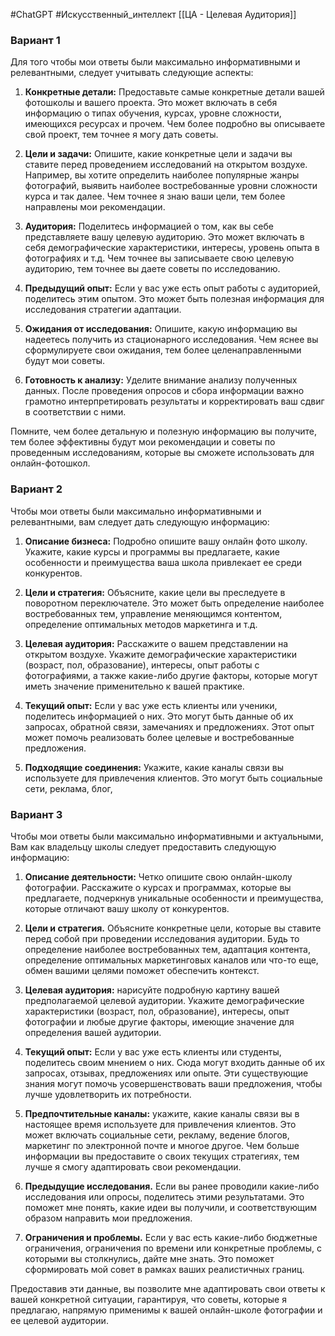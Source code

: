 #ChatGPT #Искусственный_интеллект 
[[ЦА - Целевая Аудитория]]

### Вариант 1
  
Для того чтобы мои ответы были максимально информативными и релевантными, следует учитывать следующие аспекты:

1. **Конкретные детали:** Предоставьте самые конкретные детали вашей фотошколы и вашего проекта. Это может включать в себя информацию о типах обучения, курсах, уровне сложности, имеющихся ресурсах и прочем. Чем более подробно вы описываете свой проект, тем точнее я могу дать советы.
    
2. **Цели и задачи:** Опишите, какие конкретные цели и задачи вы ставите перед проведением исследований на открытом воздухе. Например, вы хотите определить наиболее популярные жанры фотографий, выявить наиболее востребованные уровни сложности курса и так далее. Чем точнее я знаю ваши цели, тем более направлены мои рекомендации.
    
3. **Аудитория:** Поделитесь информацией о том, как вы себе представляете вашу целевую аудиторию. Это может включать в себя демографические характеристики, интересы, уровень опыта в фотографиях и т.д. Чем точнее вы записываете свою целевую аудиторию, тем точнее вы даете советы по исследованию.
    
4. **Предыдущий опыт:** Если у вас уже есть опыт работы с аудиторией, поделитесь этим опытом. Это может быть полезная информация для исследования стратегии адаптации.
    
5. **Ожидания от исследования:** Опишите, какую информацию вы надеетесь получить из стационарного исследования. Чем яснее вы сформулируете свои ожидания, тем более целенаправленными будут мои советы.
    
6. **Готовность к анализу:** Уделите внимание анализу полученных данных. После проведения опросов и сбора информации важно грамотно интерпретировать результаты и корректировать ваш сдвиг в соответствии с ними.
    

Помните, чем более детальную и полезную информацию вы получите, тем более эффективны будут мои рекомендации и советы по проведенным исследованиям, которые вы сможете использовать для онлайн-фотошкол.
### Вариант 2
Чтобы мои ответы были максимально информативными и релевантными, вам следует дать следующую информацию:

1. **Описание бизнеса:** Подробно опишите вашу онлайн фото школу. Укажите, какие курсы и программы вы предлагаете, какие особенности и преимущества ваша школа привлекает ее среди конкурентов.
    
2. **Цели и стратегия:** Объясните, какие цели вы преследуете в поворотном переключателе. Это может быть определение наиболее востребованных тем, управление меняющимся контентом, определение оптимальных методов маркетинга и т.д.
    
3. **Целевая аудитория:** Расскажите о вашем представлении на открытом воздухе. Укажите демографические характеристики (возраст, пол, образование), интересы, опыт работы с фотографиями, а также какие-либо другие факторы, которые могут иметь значение применительно к вашей практике.
    
4. **Текущий опыт:** Если у вас уже есть клиенты или ученики, поделитесь информацией о них. Это могут быть данные об их запросах, обратной связи, замечаниях и предложениях. Этот опыт может помочь реализовать более целевые и востребованные предложения.
    
5. **Подходящие соединения:** Укажите, какие каналы связи вы используете для привлечения клиентов. Это могут быть социальные сети, реклама, блог,
### Вариант 3
Чтобы мои ответы были максимально информативными и актуальными, Вам как владельцу школы следует предоставить следующую информацию:

1. **Описание деятельности:** Четко опишите свою онлайн-школу фотографии. Расскажите о курсах и программах, которые вы предлагаете, подчеркнув уникальные особенности и преимущества, которые отличают вашу школу от конкурентов.
    
2. **Цели и стратегия.** Объясните конкретные цели, которые вы ставите перед собой при проведении исследования аудитории. Будь то определение наиболее востребованных тем, адаптация контента, определение оптимальных маркетинговых каналов или что-то еще, обмен вашими целями поможет обеспечить контекст.
    
3. **Целевая аудитория:** нарисуйте подробную картину вашей предполагаемой целевой аудитории. Укажите демографические характеристики (возраст, пол, образование), интересы, опыт фотографии и любые другие факторы, имеющие значение для определения вашей аудитории.
    
4. **Текущий опыт:** Если у вас уже есть клиенты или студенты, поделитесь своим мнением о них. Сюда могут входить данные об их запросах, отзывах, предложениях или опыте. Эти существующие знания могут помочь усовершенствовать ваши предложения, чтобы лучше удовлетворить их потребности.
    
5. **Предпочтительные каналы:** укажите, какие каналы связи вы в настоящее время используете для привлечения клиентов. Это может включать социальные сети, рекламу, ведение блогов, маркетинг по электронной почте и многое другое. Чем больше информации вы предоставите о своих текущих стратегиях, тем лучше я смогу адаптировать свои рекомендации.
    
6. **Предыдущие исследования.** Если вы ранее проводили какие-либо исследования или опросы, поделитесь этими результатами. Это поможет мне понять, какие идеи вы получили, и соответствующим образом направить мои предложения.
    
7. **Ограничения и проблемы.** Если у вас есть какие-либо бюджетные ограничения, ограничения по времени или конкретные проблемы, с которыми вы столкнулись, дайте мне знать. Это поможет сформировать мой совет в рамках ваших реалистичных границ.
    

Предоставив эти данные, вы позволите мне адаптировать свои ответы к вашей конкретной ситуации, гарантируя, что советы, которые я предлагаю, напрямую применимы к вашей онлайн-школе фотографии и ее целевой аудитории.